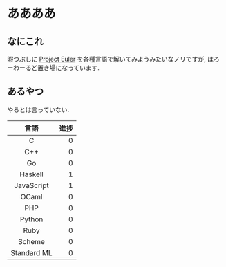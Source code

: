 # ああああ
## なにこれ
暇つぶしに [Project Euler](https://projecteuler.net) を各種言語で解いてみようみたいなノリですが, はろーわーるど置き場になっています.

## あるやつ
やるとは言っていない.

| 言語        | 進捗|
|:-----------:| ---:|
| C           |   0 |
| C++         |   0 |
| Go          |   0 |
| Haskell     |   1 |
| JavaScript  |   1 |
| OCaml       |   0 |
| PHP         |   0 |
| Python      |   0 |
| Ruby        |   0 |
| Scheme      |   0 |
| Standard ML |   0 |
